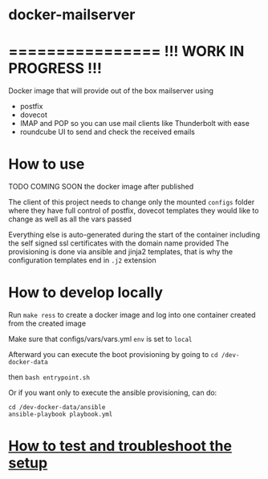 # docker-mailserver

================
!!! WORK IN PROGRESS !!!
================

Docker image that will provide out of the box mailserver using

* postfix
* dovecot
* IMAP and POP so you can use mail clients like Thunderbolt with ease
* roundcube UI to send and check the received emails

# How to use

TODO COMING SOON the docker image after published

The client of this project needs to change only the mounted `configs` folder where they have full control of postfix, dovecot templates they would like to change
as well as all the vars passed

Everything else is auto-generated during the start of the container including the self signed ssl certificates with the domain name provided
The provisioning is done via ansible and jinja2 templates, that is why the configuration templates end in `.j2` extension

# How to develop locally

Run `make ress` to create a docker image and log into one container created from the created image

Make sure that configs/vars/vars.yml `env` is set to `local`

Afterward you can execute the boot provisioning by going to 
`cd /dev-docker-data`

then `bash entrypoint.sh`

Or if you want only to execute the ansible provisioning, can do:
```shell
cd /dev-docker-data/ansible
ansible-playbook playbook.yml
```

# [How to test and troubleshoot the setup](docs/how-to-test-and-troubleshot-the-setup.md)
